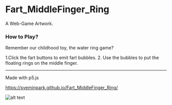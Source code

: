# Fart_MiddleFinger_Ring

A Web-Game Artwork.

### How to Play? 
Remember our childhood toy, the water ring game?

1.Click the fart buttons to emit fart bubbles.
2. Use the bubbles to put the floating rings on the middle finger.

---------------
Made with p5.js

https://syeminpark.github.io/Fart_MiddleFinger_Ring/

![alt text](https://github.com/syeminpark/Fart_MiddleFinger_Ring/blob/main/readmeImage.jpg?raw=true)
